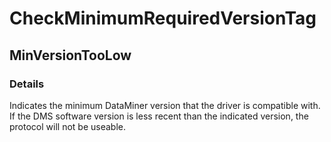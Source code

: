 ﻿---  
uid: Validator_1_25_1  
---

# CheckMinimumRequiredVersionTag

## MinVersionTooLow

### Details

Indicates the minimum DataMiner ver­sion that the driver is compatible with.   
If the DMS software version is less recent than the indicated version, the protocol will not be useable.

